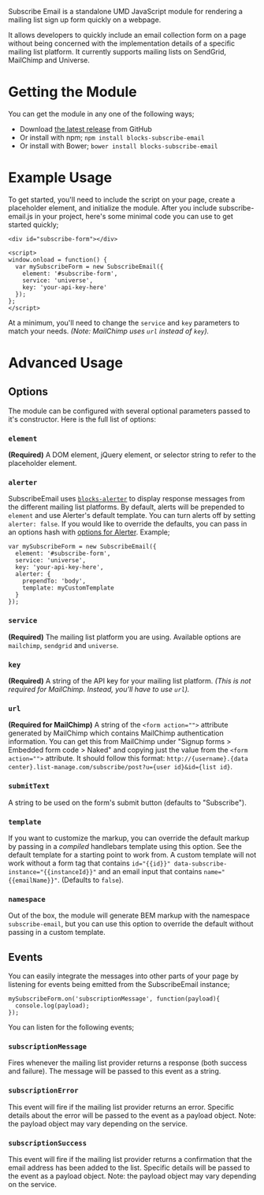 Subscribe Email is a standalone UMD JavaScript module for rendering a mailing list sign up form quickly on a webpage.

It allows developers to quickly include an email collection form on a page without being concerned with the implementation details of a specific mailing list platform. It currently supports mailing lists on SendGrid, MailChimp and Universe.

# Getting the Module
You can get the module in any one of the following ways;
- Download [the latest release](https://github.com/blocks/subscribe-email/releases) from GitHub
- Or install with npm; `npm install blocks-subscribe-email`
- Or install with Bower; `bower install blocks-subscribe-email`

# Example Usage
To get started, you'll need to include the script on your page, create a placeholder element, and initialize the module. After you include subscribe-email.js in your project, here's some minimal code you can use to get started quickly;

```
<div id="subscribe-form"></div>
```


```
<script>
window.onload = function() {
  var mySubscribeForm = new SubscribeEmail({
    element: '#subscribe-form',
    service: 'universe',
    key: 'your-api-key-here'
  });
};
</script>
```

At a minimum, you'll need to change the `service` and `key` parameters to match your needs. *(Note: MailChimp uses `url` instead of `key`).*

# Advanced Usage

## Options
The module can be configured with several optional parameters passed to it's constructor. Here is the full list of options:

### `element`
**(Required)** A DOM element, jQuery element, or selector string to refer to the placeholder element.

### `alerter`
SubscribeEmail uses [`blocks-alerter`](https://github.com/blocks/alerter) to display response messages from the different mailing list platforms. By default, alerts will be prepended to `element` and use Alerter's default template. You can turn alerts off by setting `alerter: false`. If you would like to override the defaults, you can pass in an options hash with [options for Alerter](https://github.com/blocks/alerter#options). Example;

```
var mySubscribeForm = new SubscribeEmail({
  element: '#subscribe-form',
  service: 'universe',
  key: 'your-api-key-here',
  alerter: {
    prependTo: 'body',
    template: myCustomTemplate
  }
});
```

### `service`
**(Required)** The mailing list platform you are using. Available options are `mailchimp`, `sendgrid` and `universe`.

### `key`
**(Required)** A string of the API key for your mailing list platform. *(This is not required for MailChimp. Instead, you'll have to use `url`).*

### `url`
**(Required for MailChimp)** A string of the `<form action="">` attribute generated by MailChimp which contains MailChimp authentication information. You can get this from MailChimp under "Signup forms > Embedded form code > Naked" and copying just the value from the `<form action="">` attribute. It should follow this format: `http://{username}.{data center}.list-manage.com/subscribe/post?u={user id}&id={list id}`.

### `submitText`
A string to be used on the form's submit button (defaults to "Subscribe").

### `template`
If you want to customize the markup, you can override the default markup by passing in a *compiled* handlebars template using this option. See the default template for a starting point to work from. A custom template will not work without a form tag that contains `id="{{id}}" data-subscribe-instance="{{instanceId}}"` and an email input that contains `name="{{emailName}}"`. (Defaults to `false`).

### `namespace`
Out of the box, the module will generate BEM markup with the namespace `subscribe-email`, but you can use this option to override the default without passing in a custom template.

## Events
You can easily integrate the messages into other parts of your page by listening for events being emitted from the SubscribeEmail instance;

```
mySubscribeForm.on('subscriptionMessage', function(payload){
  console.log(payload);
});
```

You can listen for the following events;

### `subscriptionMessage`
Fires whenever the mailing list provider returns a response (both success and failure). The message will be passed to this event as a string.

### `subscriptionError`
This event will fire if the mailing list provider returns an error. Specific details about the error will be passed to the event as a payload object. Note: the payload object may vary depending on the service.

### `subscriptionSuccess`
This event will fire if the mailing list provider returns a confirmation that the email address has been added to the list. Specific details will be passed to the event as a payload object. Note: the payload object may vary depending on the service.
